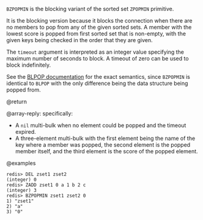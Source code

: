 `BZPOPMIN` is the blocking variant of the sorted set `ZPOPMIN` primitive.

It is the blocking version because it blocks the connection when there are no
members to pop from any of the given sorted sets. A member with the lowest score
is popped from first sorted set that is non-empty, with the given keys being
checked in the order that they are given.

The `timeout` argument is interpreted as an integer value specifying the maximum
number of seconds to block. A timeout of zero can be used to block indefinitely.

See the [BLPOP documentation][cl] for the exact semantics, since `BZPOPMIN` is
identical to `BLPOP` with the only difference being the data structure being
popped from.

[cl]: /commands/blpop

@return

@array-reply: specifically:

- A `nil` multi-bulk when no element could be popped and the timeout expired.
- A three-element multi-bulk with the first element being the name of the key
  where a member was popped, the second element is the popped member itself, and
  the third element is the score of the popped element.

@examples

```
redis> DEL zset1 zset2
(integer) 0
redis> ZADD zset1 0 a 1 b 2 c
(integer) 3
redis> BZPOPMIN zset1 zset2 0
1) "zset1"
2) "a"
3) "0"
```
